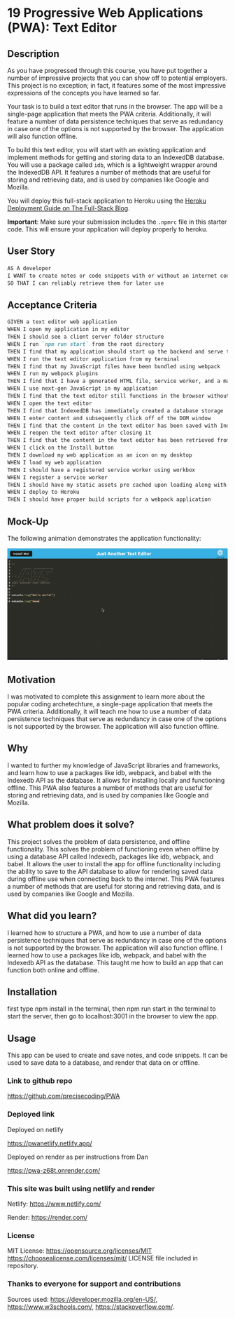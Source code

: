 # 19 Progressive Web Applications (PWA): Text Editor

## Description

As you have progressed through this course, you have put together a number of impressive projects that you can show off to potential employers. This project is no exception; in fact, it features some of the most impressive expressions of the concepts you have learned so far.

Your task is to build a text editor that runs in the browser. The app will be a single-page application that meets the PWA criteria. Additionally, it will feature a number of data persistence techniques that serve as redundancy in case one of the options is not supported by the browser. The application will also function offline.

To build this text editor, you will start with an existing application and implement methods for getting and storing data to an IndexedDB database. You will use a package called `idb`, which is a lightweight wrapper around the IndexedDB API. It features a number of methods that are useful for storing and retrieving data, and is used by companies like Google and Mozilla.

You will deploy this full-stack application to Heroku using the [Heroku Deployment Guide on The Full-Stack Blog](https://coding-boot-camp.github.io/full-stack/heroku/heroku-deployment-guide).

**Important**: Make sure your submission includes the `.npmrc` file in this starter code.  This will ensure your application will deploy properly to heroku.

## User Story

```md
AS A developer
I WANT to create notes or code snippets with or without an internet connection
SO THAT I can reliably retrieve them for later use
```

## Acceptance Criteria

```md
GIVEN a text editor web application
WHEN I open my application in my editor
THEN I should see a client server folder structure
WHEN I run `npm run start` from the root directory
THEN I find that my application should start up the backend and serve the client
WHEN I run the text editor application from my terminal
THEN I find that my JavaScript files have been bundled using webpack
WHEN I run my webpack plugins
THEN I find that I have a generated HTML file, service worker, and a manifest file
WHEN I use next-gen JavaScript in my application
THEN I find that the text editor still functions in the browser without errors
WHEN I open the text editor
THEN I find that IndexedDB has immediately created a database storage
WHEN I enter content and subsequently click off of the DOM window
THEN I find that the content in the text editor has been saved with IndexedDB
WHEN I reopen the text editor after closing it
THEN I find that the content in the text editor has been retrieved from our IndexedDB
WHEN I click on the Install button
THEN I download my web application as an icon on my desktop
WHEN I load my web application
THEN I should have a registered service worker using workbox
WHEN I register a service worker
THEN I should have my static assets pre cached upon loading along with subsequent pages and static assets
WHEN I deploy to Heroku
THEN I should have proper build scripts for a webpack application
```

## Mock-Up

The following animation demonstrates the application functionality:

![Screenshot](./Assets/screenshotpwa.png)

## Motivation

I was motivated to complete this assignment to learn more about the popular coding archetechture, a single-page application that meets the PWA criteria. Additionally, it will teach me how to use a number of data persistence techniques that serve as redundancy in case one of the options is not supported by the browser. The application will also function offline.

## Why

I wanted to further my knowledge of JavaScript libraries and frameworks, and learn how to use a packages like idb, webpack, and babel with the Indexedb API as the database. It allows for installing locally and functioning offline. This PWA also features a number of methods that are useful for storing and retrieving data, and is used by companies like Google and Mozilla.

## What problem does it solve?

This project solves the problem of data persistence, and offline functionality. This solves the problem of functioning even when offline by using a database API called Indexedb, packages like idb, webpack, and babel. It allows the user to install the app for offline functionality including the ability to save to the API database to allow for rendering saved data during offline use when connecting back to the internet. This PWA features a number of methods that are useful for storing and retrieving data, and is used by companies like Google and Mozilla.

## What did you learn?

I learned how to structure a PWA, and how to use a number of data persistence techniques that serve as redundancy in case one of the options is not supported by the browser. The application will also function offline. I learned how to use a packages like idb, webpack, and babel with the Indexedb API as the database. This taught me how to build an app that can function both online and offline.

## Installation

first type npm install in the terminal, then npm run start in the terminal to start the server, then go to localhost:3001 in the browser to view the app.

## Usage

This app can be used to create and save notes, and code snippets. It can be used to save data to a database, and render that data on or offline.

### Link to github repo

<https://github.com/precisecoding/PWA>

### Deployed link

Deployed on netlify

<https://pwanetlify.netlify.app/>

Deployed on render as per instructions from Dan

<https://pwa-z68t.onrender.com/>

### This site was built using netlify and render

Netlify:
<https://www.netlify.com/>

Render:
<https://render.com/>

### License

MIT License:
<https://opensource.org/licenses/MIT>
<https://choosealicense.com/licenses/mit/>
LICENSE file included in repository.

### Thanks to everyone for support and contributions

Sources used: <https://developer.mozilla.org/en-US/>, <https://www.w3schools.com/>, <https://stackoverflow.com/>.